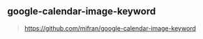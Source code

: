 


## google-calendar-image-keyword

> https://github.com/mifran/google-calendar-image-keyword
<!--stackedit_data:
eyJoaXN0b3J5IjpbLTE2MTcxMzQ2NjhdfQ==
-->
